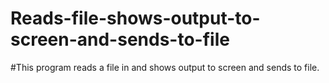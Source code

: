 # Reads-file-shows-output-to-screen-and-sends-to-file
#This program reads a file in and shows output to screen and sends to file.
